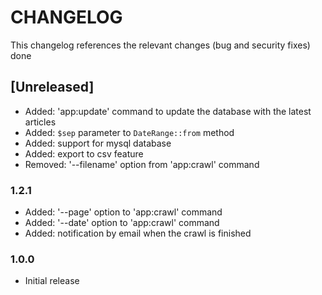 # CHANGELOG

This changelog references the relevant changes (bug and security fixes) done

## [Unreleased]
- Added: 'app:update' command to update the database with the latest articles
- Added: `$sep` parameter to `DateRange::from` method
- Added: support for mysql database
- Added: export to csv feature
- Removed: '--filename' option from 'app:crawl' command


### 1.2.1
- Added: '--page' option to 'app:crawl' command
- Added: '--date' option to 'app:crawl' command
- Added: notification by email when the crawl is finished

### 1.0.0
- Initial release
